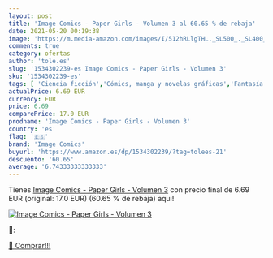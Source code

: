 ```yaml
---
layout: post
title: 'Image Comics - Paper Girls - Volumen 3 al 60.65 % de rebaja'
date: 2021-05-20 00:19:38
image: 'https://m.media-amazon.com/images/I/512hRLlgTHL._SL500_._SL400_.jpg'
comments: true
category: ofertas
author: 'tole.es'
slug: '1534302239-es Image Comics - Paper Girls - Volumen 3'
sku: '1534302239-es'
tags: [ 'Ciencia ficción','Cómics, manga y novelas gráficas','Fantasía y ciencia ficción','Libros','Libros juveniles','image comics', ]
actualPrice: 6.69 EUR
currency: EUR
price: 6.69
comparePrice: 17.0 EUR
prodname: 'Image Comics - Paper Girls - Volumen 3'
country: 'es'
flag: '🇪🇸'
brand: 'Image Comics'
buyurl: 'https://www.amazon.es/dp/1534302239/?tag=tolees-21'
descuento: '60.65'
average: '6.74333333333333'
---
```


Tienes [Image Comics - Paper Girls - Volumen 3](https://www.amazon.es/dp/1534302239/?tag=tolees-21) con precio final de  6.69 EUR (original: 17.0 EUR) (60.65 %  de rebaja) aqui!

[![Image Comics - Paper Girls - Volumen 3](https://m.media-amazon.com/images/I/512hRLlgTHL._SL500_._SL400_.jpg)](https://www.amazon.es/dp/1534302239/?tag=tolees-21)

🔎:


[🛒 Comprar!!!](https://www.amazon.es/dp/1534302239/?tag=tolees-21)
